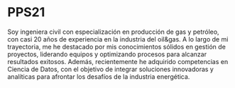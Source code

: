 # PPS21
Soy ingeniera civil con especialización en producción de gas y petróleo, con casi 20 años de experiencia en la industria del oil&gas. A lo largo de mi trayectoria, me he destacado por mis conocimientos sólidos en gestión de proyectos, liderando equipos y optimizando procesos para alcanzar resultados exitosos. Además, recientemente he adquirido competencias en Ciencia de Datos, con el objetivo de integrar soluciones innovadoras y analíticas para afrontar los desafíos de la industria energética.
